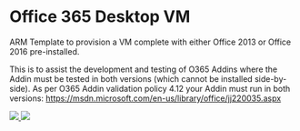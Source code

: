 # Office 365 Desktop VM

ARM Template to provision a VM complete with either Office 2013 or Office 2016 pre-installed.  

This is to assist the development and testing of O365 Addins where the Addin must be tested in both versions (which cannot be installed side-by-side).
As per O365 Addin validation policy 4.12 your Addin must run in both versions: https://msdn.microsoft.com/en-us/library/office/jj220035.aspx

<a href="https://portal.azure.com/#create/microsoft.template/uri/https%3A%2F%2Fraw.githubusercontent.com%2FAzure%2Fazure-quickstart-templates%2Fmaster%2Fvisual-studio-dev-vm-o365%2Fazuredeploy.json" target="_blank">
    <img src="http://azuredeploy.net/deploybutton.png"/>
</a>
<a href="http://armviz.io/#/?load=https://raw.githubusercontent.com/Azure/azure-quickstart-templates/master/visual-studio-dev-vm-o365/azuredeploy.json" target="_blank">
    <img src="http://armviz.io/visualizebutton.png"/>
</a>

